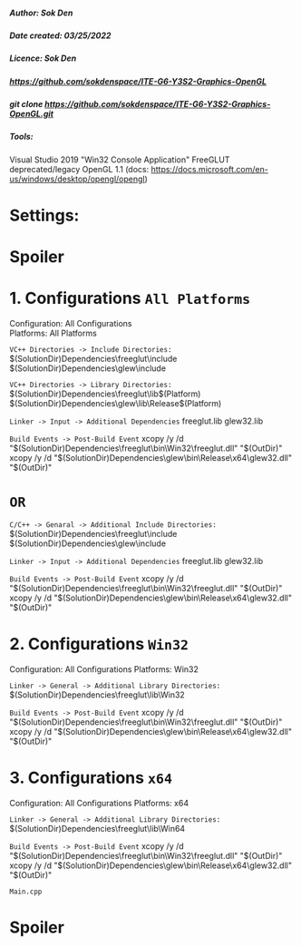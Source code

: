 ##### Author: Sok Den
##### Date created: 03/25/2022
##### Licence: Sok Den

##### https://github.com/sokdenspace/ITE-G6-Y3S2-Graphics-OpenGL
##### git clone https://github.com/sokdenspace/ITE-G6-Y3S2-Graphics-OpenGL.git

##### Tools:

Visual Studio 2019
"Win32 Console Application"
FreeGLUT
deprecated/legacy OpenGL 1.1 (docs: https://docs.microsoft.com/en-us/windows/desktop/opengl/opengl)

# Settings:

# Spoiler

# 1. Configurations `All Platforms`
Configuration: All Configurations<br />
Platforms: All Platforms<br />

`VC++ Directories -> Include Directories:`<br />
$(SolutionDir)Dependencies\freeglut\include
$(SolutionDir)Dependencies\glew\include

`VC++ Directories -> Library Directories:`
$(SolutionDir)Dependencies\freeglut\lib\$(Platform)
$(SolutionDir)Dependencies\glew\lib\Release\$(Platform)

`Linker -> Input -> Additional Dependencies`
freeglut.lib
glew32.lib

`Build Events -> Post-Build Event`
xcopy /y /d "$(SolutionDir)Dependencies\freeglut\bin\Win32\freeglut.dll" "$(OutDir)"
xcopy /y /d "$(SolutionDir)Dependencies\glew\bin\Release\x64\glew32.dll" "$(OutDir)"

# `OR`

`C/C++ -> Genaral -> Additional Include Directories:`
$(SolutionDir)Dependencies\freeglut\include
$(SolutionDir)Dependencies\glew\include

`Linker -> Input -> Additional Dependencies`
freeglut.lib
glew32.lib

`Build Events -> Post-Build Event`
xcopy /y /d "$(SolutionDir)Dependencies\freeglut\bin\Win32\freeglut.dll" "$(OutDir)"
xcopy /y /d "$(SolutionDir)Dependencies\glew\bin\Release\x64\glew32.dll" "$(OutDir)"

# 2. Configurations `Win32`
Configuration: All Configurations
Platforms: Win32

`Linker -> General -> Additional Library Directories:`
$(SolutionDir)Dependencies\freeglut\lib\Win32

`Build Events -> Post-Build Event`
xcopy /y /d "$(SolutionDir)Dependencies\freeglut\bin\Win32\freeglut.dll" "$(OutDir)"
xcopy /y /d "$(SolutionDir)Dependencies\glew\bin\Release\x64\glew32.dll" "$(OutDir)"

# 3. Configurations `x64`
Configuration: All Configurations
Platforms: x64

`Linker -> General -> Additional Library Directories:`
$(SolutionDir)Dependencies\freeglut\lib\Win64

`Build Events -> Post-Build Event`
xcopy /y /d "$(SolutionDir)Dependencies\freeglut\bin\Win32\freeglut.dll" "$(OutDir)"
xcopy /y /d "$(SolutionDir)Dependencies\glew\bin\Release\x64\glew32.dll" "$(OutDir)"

`Main.cpp`

# Spoiler
